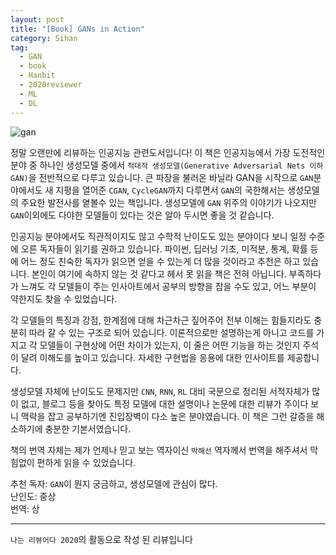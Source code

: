```yaml
---
layout: post
title: "[Book] GANs in Action"
category: Sihan
tag:
  - GAN
  - book
  - Hanbit
  - 2020reviewer
  - ML
  - DL
---
```


![gan](https://sihan-son.github.io/public/book/hanbit/gansin.jpg)

정말 오랜만에 리뷰하는 인공지능 관련도서입니다! 이 책은 인공지능에서 가장 도전적인 분야 중 하나인 생성모델 중에서 `적대적 생성모델(Generative Adversarial Nets 이하 GAN)`을 전반적으로 다루고 있습니다. 큰 파장을 불러온 바닐라 GAN을 시작으로 `GAN`분야에서도 새 지평을 열어준 `CGAN`, `CycleGAN`까지 다루면서 `GAN`의 국한해서는 생성모델의 주요한 발전사를 옅볼수 있는 책입니다. 생성모델에 `GAN` 위주의 이야기가 나오지만 `GAN`이외에도 다야한 모델들이 있다는 것은 알아 두시면 좋을 것 같습니다.

인공지능 분야에서도 직관적이지도 않고 수학적 난이도도 있는 분야이다 보니 일정 수준에 오른 독자들이 읽기를 권하고 있습니다. 파이썬, 딥러닝 기초, 미적분, 통계, 확률 등에 어느 정도 친숙한 독자가 읽으면 얻을 수 있는게 더 많을 것이라고 추천은 하고 있습니다. 본인이 여기에 속하지 않는 것 같다고 헤서 못 읽을 책은 전혀 아닙니다. 부족하다가 느껴도 각 모델들이 주는 인사아트에서 공부의 방향을 잡을 수도 있고, 어느 부분이 약한지도 찾을 수 있었습니다.

각 모델들의 특징과 강점, 한계점에 대해 차근차근 짚어주어 전부 이해는 힘들지라도 충분히 따라 갈 수 있는 구조로 되어 있습니다. 이론적으로만 설명하는게 아니고 코드를 가지고 각 모델들이 구현상에 어떤 차이가 있는지, 이 줄은 어떤 기능을 하는 것인지 주석이 달려 이해도를 높이고 있습니다. 자세한 구현법을 응용에 대한 인사이트를 제공합니다.

생성모델 자체에 난이도도 문제지만 `CNN`, `RNN`, `RL` 대비 국문으로 정리된 서적자체가 많이 없고, 블로그 등을 찾아도 특정 모델에 대한 설명이나 논문에 대한 리뷰가 주이다 보니 맥락을 잡고 공부하기엔 진입장벽이 다소 높은 분야였습니다. 이 책은 그런 갈증을 해소하기에 충분한 기본서였습니다.

책의 번역 자체는 제가 언제나 믿고 보는 역자이신 `박해선` 역자께서 번역을 해주셔서 막힘없이 편하게 읽을 수 있었습니다.

추천 독자: `GAN`이 뭔지 궁금하고, 생성모델에 관심이 많다.  
난인도: 중상  
번역: 상

---

`나는 리뷰어다 2020`의 활동으로 작성 된 리뷰입니다
